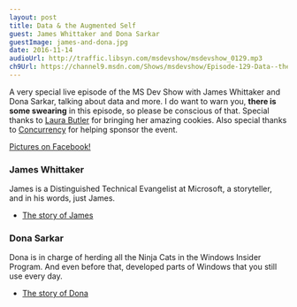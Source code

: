 ```yaml
---
layout: post
title: Data & the Augmented Self
guest: James Whittaker and Dona Sarkar
guestImage: james-and-dona.jpg
date: 2016-11-14
audioUrl: http://traffic.libsyn.com/msdevshow/msdevshow_0129.mp3
ch9Url: https://channel9.msdn.com/Shows/msdevshow/Episode-129-Data--the-Augmented-Self-with-James-Whittaker--Dona-Sarkar
---
```


A very special live episode of the MS Dev Show with James Whittaker and Dona Sarkar, talking about data and more. I do want to warn you, **there is some swearing** in this episode, so please be conscious of that. Special thanks to [Laura Butler](https://news.microsoft.com/stories/people/laura-butler.html) for bringing her amazing cookies. Also special thanks to [Concurrency](http://concurrency.com) for helping sponsor the event.

[Pictures on Facebook!](https://www.facebook.com/1506993522887767/photos/?tab=album&album_id=1779150599005390)

### James Whittaker

James is a Distinguished Technical Evangelist at Microsoft, a storyteller, and in his words, just James.

 - [The story of James](https://news.microsoft.com/stories/people/james-whittaker.html)

### Dona Sarkar

Dona is in charge of herding all the Ninja Cats in the Windows Insider Program. And even before that, developed parts of Windows that you still use every day.

 - [The story of Dona](https://news.microsoft.com/stories/people/dona-sarkar.html)
